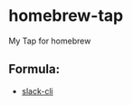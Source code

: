 # homebrew-tap
My Tap for homebrew

## Formula:
* [slack-cli](https://github.com/chrisscott/slack-cli)
